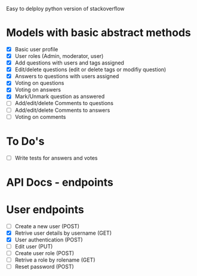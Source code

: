 Easy to delploy python version of stackoverflow

Models with basic abstract methods
==================================

- [x] Basic user profile
- [x] User roles (Admin, moderator, user)
- [x] Add questions with users and tags assigned
- [x] Edit/delete questions (edit or delete tags or modifiy question)
- [x] Answers to questions with users assigned
- [x] Voting on questions
- [x] Voting on answers
- [x] Mark/Unmark question as answered
- [ ] Add/edit/delete Comments to questions
- [ ] Add/edit/delete Comments to answers
- [ ] Voting on comments

To Do's
=======

- [ ] Write tests for answers and votes

API Docs - endpoints
=============================

User endpoints
==============

- [ ] Create a new user (POST)
- [x] Retrive user details by username (GET)
- [x] User authentication (POST)
- [ ] Edit user (PUT)
- [ ] Create user role (POST)
- [ ] Retrive a role by rolename (GET)
- [ ] Reset password (POST)
